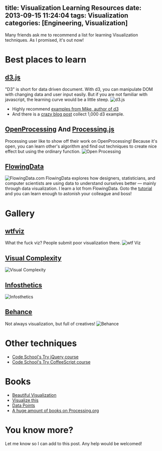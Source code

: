 title: Visualization Learning Resources
date: 2013-09-15 11:24:04
tags: Visualization
categories: [Engineering, Visualization]
---

Many friends ask me to recommend a list for learning Visualization techniques. As I promised, it's out now!

# Best places to learn
## [d3.js](http://d3js.org/)
"D3" is short for data driven document. With d3, you can manipulate DOM with changing data and user input easily. But if you are not familiar with javascript, the learning curve would be a little steep.
![d3.js](/img/d3.png)

*   Highly recommend [examples from Mike, author of d3](http://bl.ocks.org/mbostock)
*   And there is a [crazy blog post](http://techslides.com/over-1000-d3-js-examples-and-demos/) collect 1,000 d3 example. 

## [OpenProcessing](http://www.openprocessing.org/) And [Processing.js](http://processingjs.org/)
Processing user like to show off their work on OpenProcessing! Because it's open, you can learn other's algorithm and find out techniques to create nice effect but using the ordinary function.
![Open Processing](/img/openprocessing.png)

<!-- more -->
## [FlowingData](http://flowingdata.com/)
![FlowingData.com](/img/FlowingData.png)
FlowingData explores how designers, statisticians, and computer scientists are using data to understand ourselves better — mainly through data visualization. I learn a lot from FlowingData. Goto the [tutorial](http://flowingdata.com/category/tutorials/) and you can learn enough to astonish your colleague and boss!

# Gallery
## [wtfviz](http://wtfviz.net/) 
What the fuck viz? People submit poor visualization there.
![wtf Viz](/img/wtfviz.png)

## [Visual Complexity](http://www.visualcomplexity.com/vc/)
![Visual Complexity](/img/vc.png)

## [Infosthetics](http://infosthetics.com/)
![Infosthetics](/img/infosthetics.png)

## [Behance](http://www.behance.net/)
Not always visualization, but full of creatives!
![Behance](/img/behance.png)

# Other techniques
*   [Code School's Try jQuery course](http://try.jquery.com/)
*   [Code School's Try CoffeeScript course](http://www.codeschool.com/courses/coffeescript)

# Books
*   [Beautiful Visualization](http://www.amazon.com/Beautiful-Visualization-Looking-through-Practice/dp/1449379869)
*   [Visualize this](http://flowingdata.com/visualize-this/)
*   [Data Points](http://flowingdata.com/data-points/)
*   [A huge amount of books on Processing.org](http://processing.org/books/)

# You know more?
Let me know so I can add to this post. Any help would be welcomed!
